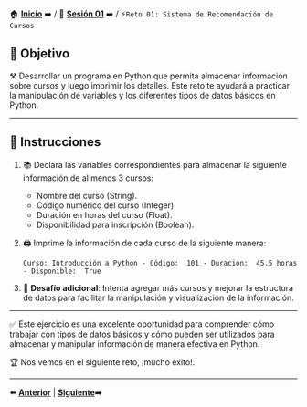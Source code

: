 🏠 [**Inicio**](../../Readme.md) ➡️ / 📖 [**Sesión 01**](../Readme.md) ➡️ / ⚡`Reto 01: Sistema de Recomendación de Cursos`

## 🎯 Objetivo

⚒️ Desarrollar un programa en Python que permita almacenar información sobre cursos y luego imprimir los detalles. Este reto te ayudará a practicar la manipulación de variables y los diferentes tipos de datos básicos en Python.

---

## 📝 Instrucciones

1. 📚 Declara las variables correspondientes para almacenar la siguiente información de al menos 3 cursos:
   - Nombre del curso (String).
   - Código numérico del curso (Integer).
   - Duración en horas del curso (Float).
   - Disponibilidad para inscripción (Boolean).

2. 🖨️ Imprime la información de cada curso de la siguiente manera:
   ```plaintext
   Curso: Introducción a Python - Código:  101 - Duración:  45.5 horas - Disponible:  True
   ```

3. 🧮 **Desafío adicional**: Intenta agregar más cursos y mejorar la estructura de datos para facilitar la manipulación y visualización de la información.

---

✅ Este ejercicio es una excelente oportunidad para comprender cómo trabajar con tipos de datos básicos y cómo pueden ser utilizados para almacenar y manipular información de manera efectiva en Python.

🏆 Nos vemos en el siguiente reto, ¡mucho éxito!.

---

⬅️ [**Anterior**](../Readme.md) | [**Siguiente**](../Ejemplo-02/Readme.md)➡️
